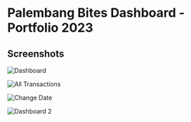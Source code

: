 # Palembang Bites Dashboard - Portfolio 2023

## Screenshots

![Dashboard](1-dashboard.png)

![All Transactions](2-all%20transactions.png)

![Change Date](3-change%20date.png)

![Dashboard 2](4-dashboard-2.png)
